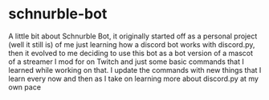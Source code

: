# schnurble-bot

A little bit about Schnurble Bot, it originally started off as a personal project (well it still is) of me just learning how a discord bot works with discord.py, then it evolved to me deciding to use this bot as a bot version of a mascot of a streamer I mod for on Twitch and just some basic commands that I learned while working on that. I update the commands with new things that I learn every now and then as I take on learning more about discord.py at my own pace
